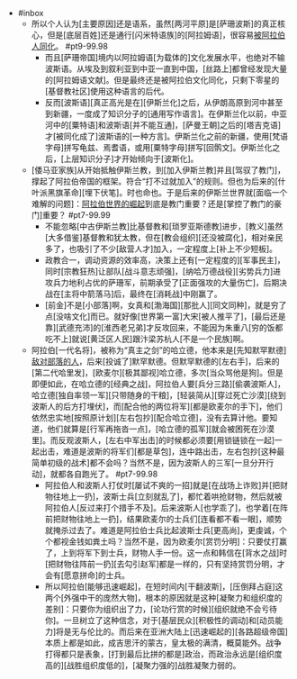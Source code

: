 - #inbox
    - 所以个人认为[主要原因]还是语系，虽然[两河平原]是[萨珊波斯]的真正核心，但是[底层百姓]还是通行[闪米特语族]的[阿拉姆语]，很容易[被阿拉伯人同化](https://www.zhihu.com/question/464466767/answer/1938229453)。 #pt9-99.98
        - 而且[萨珊帝国]境内以阿拉姆语[为载体的]文化发展水平，也绝对不输波斯语。从埃及到叙利亚到中亚一直到中国，[丝路上]都曾经发现大量的[阿拉姆语文献]。但是最终还是被阿拉伯文化同化，只剩下零星的[基督教社区]使用这种语言的后代。
        - 反而[波斯语][真正高光是在][伊斯兰化]之后，从伊朗高原到河中甚至到新疆，一度成了知识分子的[通用写作语言]。在伊斯兰化以前，中亚河中的[粟特语]和波斯语[并不能互通]，[萨曼王朝]之后的[塔吉克语]才[被同化成了]波斯语的[一种方言]。伊斯兰化之前的新疆，使用[梵语字母]拼写龟兹、焉耆语，或用[粟特字母]拼写[回鹘文]。伊斯兰化之后，[上层知识分子]才开始倾向于[波斯化]。
    - [倭马亚家族]从开始抵触伊斯兰教，到[加入伊斯兰教]并且[驾驭了教门]，撑起了阿拉伯帝国的框架。符合“打不过就加入”的规则。但也为后来的[什叶派黑旗革命][埋下伏笔]。时也命也。于是后来的伊斯兰世界就[面临一个难解的问题]：[阿拉伯世界的崛起](https://bbs.northdy.com/thread-933776-2-1.html)到底是教门重要？还是[掌控了教门的豪门]重要？ #pt7-99.99
        - 不能忽略[中古伊斯兰教]比基督教和[琐罗亚斯德教]进步，[教义]虽然[大多借鉴]基督教和犹太教，但在[教会组织][还没被腐化]，相对亲民多了，也吸引了不少[敌营人才]加入，一定程度上[补上不少短板]。
        - 政教合一，调动资源的效率高，决策上还有[一定程度的][军事民主]，同时[宗教狂热]让部队[战斗意志顽强]，[纳哈万德战役][劣势兵力]进攻兵力地利占优的萨珊军，前期承受了[正面强攻的大量伤亡]，后期决战在[主将中箭落马]后，最终在[消耗战]中刚赢了。
        - [前金]不是[小部落]啊，女真和[渤海国][那批人][同文同种]，就是穷了点[没啥文化]而已。就好像[世界第一富]大宋[被人推平了]，[最后还是靠][武德充沛]的[淮西老兄弟]才反攻回来，不能因为朱重八[穷的饭都吃不上]就说[黄泛区人民]跟汴梁苏杭人[不是一个民族]啊。
    - 阿拉伯[一代名将]，被称为“真主之剑”的哈立德，他本来是[先知默罕默德][敌对部落的人](https://www.zhihu.com/question/37071897/answer/2417500453)，后来[投诚了]默罕默德。但默罕默德的[左右手]，后来的[第二代哈里发]，[欧麦尔][极其鄙视]哈立德，多次[当众骂他是狗]。但是即便如此，在哈立德的[经典之战]，阿拉伯人要[兵分三路][偷袭波斯人]，哈立德[独自率领一军][只带随身的干粮]，[轻装简从][穿过死亡沙漠][绕到波斯人的后方打埋伏]，而[配合他的两位将军][都是欧麦尔的手下]，他们依然忠实地[按照原计划][左右包抄][配合哈立德]，没有去算计他。要知道，他们就算是[行军再拖沓一点]，[哈立德的孤军][就会被困死在沙漠里]。而反观波斯人，[左右中军出击]的时候都必须要[用锁链锁在一起]一起出击，难道是波斯的将军们[都是草包]，连中路出击，左右包抄[这种最简单初级的战术]都不会吗？当然不是，因为波斯人的三军[一旦分开行动]，就都各自跑光了。 #pt7-99.98
        - 阿拉伯人和波斯人打仗时[屡试不爽的一招]就是[在战场上诈败]并[把财物往地上一扔]，波斯士兵[立刻就乱了]，都忙着哄抢财物，然后就被阿拉伯人[反过来打个措手不及]。后来波斯人[也学乖了]，也学着[在阵前把财物往地上一扔]，结果欧麦尔的士兵们[连看都不看一眼]，顺势就掩杀过去了。难道是阿拉伯士兵比起波斯士兵[更高尚]，更虔诚，个个都视金钱如粪土吗？当然不是，因为欧麦尔[赏罚分明]：只要仗打赢了，上到将军下到士兵，财物人手一份。这一点和韩信在[背水之战]时[把财物往阵前一扔][去勾引赵军]都是一样的，只有坚持赏罚分明，才会有[愿意拼命]的士兵。
        - 所以阿拉伯[能够迅速崛起]，在短时间内[干翻波斯]，[压倒拜占庭]这两个[外强中干的庞然大物]，根本的原因就是这种[凝聚力和组织度的差别]：只要你为组织出了力，[论功行赏的时候][组织就绝不会亏待你]。一旦树立了这种信念，对于[基层民众][积极性的调动]和[动员能力]将是无与伦比的。而后来在亚洲大陆上[迅速崛起的][各路超级帝国]本质上都是如此，成吉思汗的蒙古，皇太极的满清，概莫能外。战争打得都只是表象，[打到最后比拼的都是]政治，而政治永远是[组织度高的][战胜组织度低的]，[凝聚力强的]战胜凝聚力弱的。
